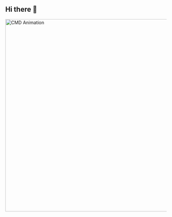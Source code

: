 ## Hi there 👋

<img src="./CMDVideoNamig-Clipchamp.gif" alt="CMD Animation" width="800" height="600" />


